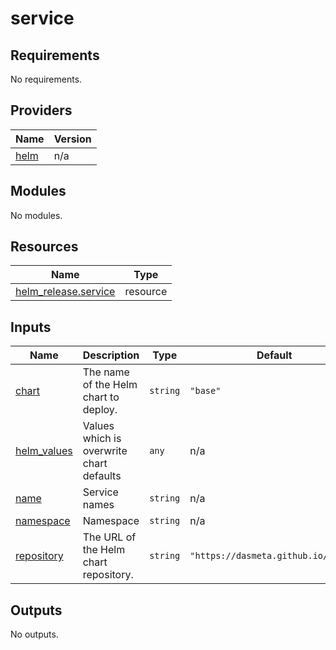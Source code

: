 # service

<!-- BEGINNING OF PRE-COMMIT-TERRAFORM DOCS HOOK -->
## Requirements

No requirements.

## Providers

| Name | Version |
|------|---------|
| <a name="provider_helm"></a> [helm](#provider\_helm) | n/a |

## Modules

No modules.

## Resources

| Name | Type |
|------|------|
| [helm_release.service](https://registry.terraform.io/providers/hashicorp/helm/latest/docs/resources/release) | resource |

## Inputs

| Name | Description | Type | Default | Required |
|------|-------------|------|---------|:--------:|
| <a name="input_chart"></a> [chart](#input\_chart) | The name of the Helm chart to deploy. | `string` | `"base"` | no |
| <a name="input_helm_values"></a> [helm\_values](#input\_helm\_values) | Values which is overwrite chart defaults | `any` | n/a | yes |
| <a name="input_name"></a> [name](#input\_name) | Service names | `string` | n/a | yes |
| <a name="input_namespace"></a> [namespace](#input\_namespace) | Namespace | `string` | n/a | yes |
| <a name="input_repository"></a> [repository](#input\_repository) | The URL of the Helm chart repository. | `string` | `"https://dasmeta.github.io/helm/"` | no |

## Outputs

No outputs.
<!-- END OF PRE-COMMIT-TERRAFORM DOCS HOOK -->
